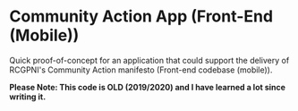 # Community Action App (Front-End (Mobile))
Quick proof-of-concept for an application that could support the delivery of RCGPNI's Community Action manifesto (Front-end codebase (mobile)).

**Please Note: This code is OLD (2019/2020) and I have learned a lot since writing it.**
